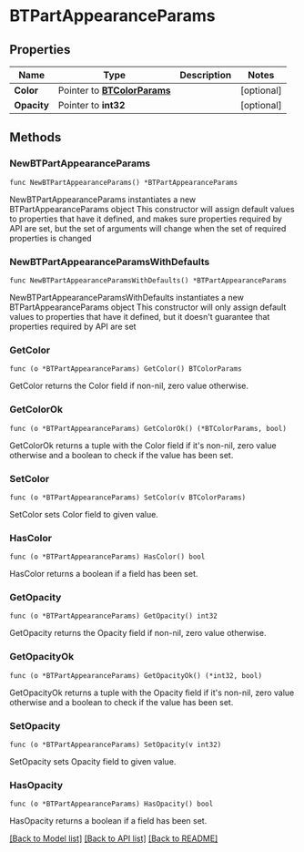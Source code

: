 # BTPartAppearanceParams

## Properties

Name | Type | Description | Notes
------------ | ------------- | ------------- | -------------
**Color** | Pointer to [**BTColorParams**](BTColorParams.md) |  | [optional] 
**Opacity** | Pointer to **int32** |  | [optional] 

## Methods

### NewBTPartAppearanceParams

`func NewBTPartAppearanceParams() *BTPartAppearanceParams`

NewBTPartAppearanceParams instantiates a new BTPartAppearanceParams object
This constructor will assign default values to properties that have it defined,
and makes sure properties required by API are set, but the set of arguments
will change when the set of required properties is changed

### NewBTPartAppearanceParamsWithDefaults

`func NewBTPartAppearanceParamsWithDefaults() *BTPartAppearanceParams`

NewBTPartAppearanceParamsWithDefaults instantiates a new BTPartAppearanceParams object
This constructor will only assign default values to properties that have it defined,
but it doesn't guarantee that properties required by API are set

### GetColor

`func (o *BTPartAppearanceParams) GetColor() BTColorParams`

GetColor returns the Color field if non-nil, zero value otherwise.

### GetColorOk

`func (o *BTPartAppearanceParams) GetColorOk() (*BTColorParams, bool)`

GetColorOk returns a tuple with the Color field if it's non-nil, zero value otherwise
and a boolean to check if the value has been set.

### SetColor

`func (o *BTPartAppearanceParams) SetColor(v BTColorParams)`

SetColor sets Color field to given value.

### HasColor

`func (o *BTPartAppearanceParams) HasColor() bool`

HasColor returns a boolean if a field has been set.

### GetOpacity

`func (o *BTPartAppearanceParams) GetOpacity() int32`

GetOpacity returns the Opacity field if non-nil, zero value otherwise.

### GetOpacityOk

`func (o *BTPartAppearanceParams) GetOpacityOk() (*int32, bool)`

GetOpacityOk returns a tuple with the Opacity field if it's non-nil, zero value otherwise
and a boolean to check if the value has been set.

### SetOpacity

`func (o *BTPartAppearanceParams) SetOpacity(v int32)`

SetOpacity sets Opacity field to given value.

### HasOpacity

`func (o *BTPartAppearanceParams) HasOpacity() bool`

HasOpacity returns a boolean if a field has been set.


[[Back to Model list]](../README.md#documentation-for-models) [[Back to API list]](../README.md#documentation-for-api-endpoints) [[Back to README]](../README.md)


